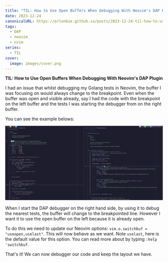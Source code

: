 ```yaml
---
title: "TIL: How to Use Open Buffers When Debugging With Neovim's DAP Plugin"
date: 2023-12-24
canonicalURL: https://erlonbie.github.io/posts/2023-12-24-til-how-to-use-open-buffers-when-debugging-with-neovim-dap-plugin
tags:
  - DAP
  - neovim
  - nvim
series:
  - TIL
cover:
  image: images/cover.png
---
```


**TIL: How to Use Open Buffers When Debugging With Neovim's DAP Plugin**

I had an issue that whilst debugging my Golang tests in Neovim, the buffer I was focusing on would always change to 
the breakpoint. Even when the buffer was open and visible already, say I had the code with the breakpoint on the left 
buffer and the tests I was starting the debugger from on the right buffer.

You can see the example belows:

![Example Setup](images/example.png)

When I start the DAP debugger on the right hand side, by using it to debug the nearest tests, the buffer will change
to the breakpointed line. However I want it to use the open buffer on the left because it is already open.

To do this we need to update our Neovim options: `vim.o.switchbuf = "useopen,uselast"`. This will now behave as we 
want. Note `uselast`, here is the default value for this option. You can read more about by typing `:help 'switchbuf`.

That's it! We can now debugger our code and keep the layout we have.
